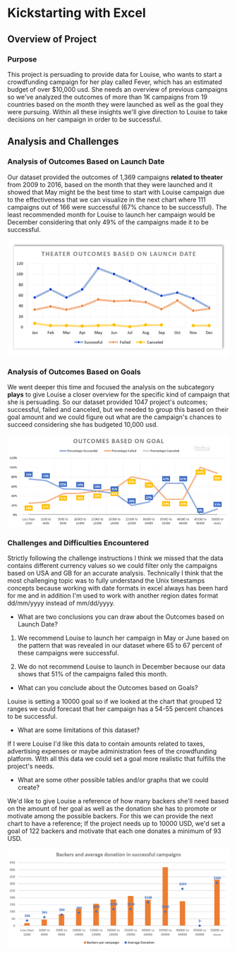 # Kickstarting with Excel

## Overview of Project

### Purpose
This project is persuading to provide data for Louise, who wants to start a crowdfunding campaign for her play called Fever, which has an estimated budget of over $10,000 usd. She needs an overview of previous campaigns so we've analyzed the outcomes of more than 1K campaigns from 19 countries based on the month they were launched as well as the goal they were pursuing.  Within all these insights we'll give direction to Louise to take decisions on her campaign in order to be successful.
## Analysis and Challenges

### Analysis of Outcomes Based on Launch Date
Our dataset provided the outcomes of 1,369 campaigns **related to theater** from 2009 to 2016, based on the month that they were launched and it showed that May might be the best time to start with Louise campaign due to the effectiveness that we can visualize in the next chart where 111 campaigns out of 166 were successful (67% chance to be successful).
The least recommended month for Louise to launch her campaign would be December considering that only 49% of the campaigns made it to be successful.

![This is an image](Resources/Theater_Outcomes_vs_Launch.png)

### Analysis of Outcomes Based on Goals
We went deeper this time and focused the analysis on the subcategory **plays**  to give Louise a closer overview for the specific kind of campaign that she is persuading. So our dataset provided 1047 project's outcomes; successful, failed and canceled, but we needed to group this based on their goal amount and we could figure out what are the campaign's chances to succeed considering she has budgeted 10,000 usd.

![This is an image](Resources/Outcomes_vs_Goals.png)

### Challenges and Difficulties Encountered
Strictly following the challenge instructions I think we missed that the data contains different currency values so we could filter only the campaigns based on USA and GB for an accurate analysis. Technically I think that the most challenging topic was to fully understand the Unix timestamps concepts because working with date formats in excel always has been hard for me and in addition I'm used to work with another region dates format dd/mm/yyyy instead of mm/dd/yyyy.

- What are two conclusions you can draw about the Outcomes based on Launch Date?

1. We recommend Louise to launch her campaign in May or June based on the pattern that was revealed in our dataset where 65 to 67 percent of these campaigns were successful.

2. We do not recommend Louise to launch in December because our data shows that 51% of the campaigns failed this month. 

- What can you conclude about the Outcomes based on Goals?

Louise is setting a 10000 goal so if we looked at the chart that grouped 12 ranges we could forecast that her campaign has a 54-55 percent chances to be successful.

- What are some limitations of this dataset?

If I were Louise I'd like this data to contain amounts related to taxes, advertising expenses or maybe administration fees of the crowdfunding platform. With all this data we could set a goal more realistic that fulfills the project's needs.

- What are some other possible tables and/or graphs that we could create?

We'd like to give Louise a reference of how many backers she'll need based on the amount of her goal as well as the donation she has to promote or motivate among the possible backers. For this we can provide the next chart to have a reference; If the project needs up to 10000 USD, we'd set a goal of 122 backers and motivate that each one donates a minimum of 93 USD.

![This is an image](Resources/Backers_AvgDonation.png)